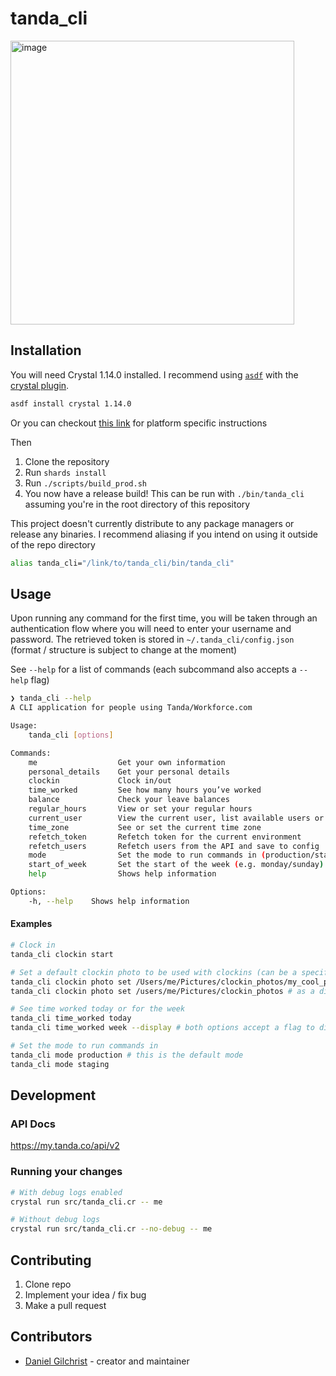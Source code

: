 # tanda_cli
<img width="454" alt="image" src="https://user-images.githubusercontent.com/13454550/231261971-a5fb9c80-2710-44e5-b6f4-b65673caa264.png">

## Installation

You will need Crystal 1.14.0 installed. I recommend using [`asdf`](https://github.com/asdf-vm/asdf) with the [crystal plugin](https://github.com/asdf-community/asdf-crystal).
```sh
asdf install crystal 1.14.0
```
Or you can checkout [this link](https://crystal-lang.org/install/) for platform specific instructions

Then
1. Clone the repository
2. Run `shards install`
3. Run `./scripts/build_prod.sh`
4. You now have a release build! This can be run with `./bin/tanda_cli` assuming you're in the root directory of this repository

This project doesn't currently distribute to any package managers or release any binaries.
I recommend aliasing if you intend on using it outside of the repo directory
```sh
alias tanda_cli="/link/to/tanda_cli/bin/tanda_cli"
```

## Usage
Upon running any command for the first time, you will be taken through an authentication flow where you will need to enter your username and password.
The retrieved token is stored in `~/.tanda_cli/config.json` (format / structure is subject to change at the moment)

See `--help` for a list of commands (each subcommand also accepts a `--help` flag)
```sh
❯ tanda_cli --help
A CLI application for people using Tanda/Workforce.com

Usage:
	tanda_cli [options]

Commands:
	me                  Get your own information
	personal_details    Get your personal details
	clockin             Clock in/out
	time_worked         See how many hours you‎’ve worked
	balance             Check your leave balances
	regular_hours       View or set your regular hours
	current_user        View the current user, list available users or set the current user
	time_zone           See or set the current time zone
	refetch_token       Refetch token for the current environment
	refetch_users       Refetch users from the API and save to config
	mode                Set the mode to run commands in (production/staging/custom <url>)
	start_of_week       Set the start of the week (e.g. monday/sunday)
	help                Shows help information

Options:
	-h, --help    Shows help information
```

#### Examples
```sh
# Clock in
tanda_cli clockin start

# Set a default clockin photo to be used with clockins (can be a specific photo or directory of photos to be chosen at random)
tanda_cli clockin photo set /Users/me/Pictures/clockin_photos/my_cool_photo.png
tanda_cli clockin photo set /users/me/Pictures/clockin_photos # as a directory

# See time worked today or for the week
tanda_cli time_worked today
tanda_cli time_worked week --display # both options accept a flag to display the shifts

# Set the mode to run commands in
tanda_cli mode production # this is the default mode
tanda_cli mode staging
```

## Development

### API Docs
https://my.tanda.co/api/v2

### Running your changes
```sh
# With debug logs enabled
crystal run src/tanda_cli.cr -- me

# Without debug logs
crystal run src/tanda_cli.cr --no-debug -- me
```

## Contributing

1. Clone repo
2. Implement your idea / fix bug
3. Make a pull request

## Contributors

- [Daniel Gilchrist](https://github.com/DanielGilchrist) - creator and maintainer
